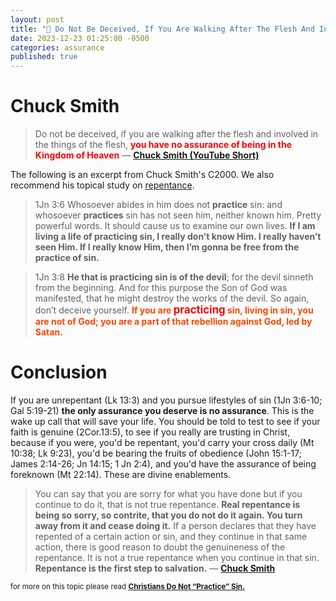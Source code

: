 ```yaml
---
layout: post
title: "🥇 Do Not Be Deceived, If You Are Walking After The Flesh And Involved In The Things Of The Flesh, You Have No Assurance Of Being In The Kingdom Of Heaven — Chuck Smith"
date: 2023-12-23 01:25:00 -0500
categories: assurance
published: true
---
```


<!-- # The Highest Form Of Assurance Can Be Found In Matthew 22:14 (short article) -->

# Chuck Smith

> Do not be deceived, if you are walking after the flesh and involved in the things of the flesh, <span style="font-weight:bold;color:red;">you have no assurance of being in the Kingdom of Heaven</span> &mdash; [**Chuck Smith (YouTube Short)**](https://youtube.com/shorts/aBG9kH-z8Q8?si=_jqYQqF6bgbN9TZZ)

<!-- Christ died for the sins of the world (1Jn 2:2), but not everyone goes to heaven. Only those who do the will of the father (Mt 7:21). They do the will of the father when they are saved by genuine saving faith (Eph 2:8-10), which is a trust and reliance that will “result” in the fruit of obedience to God (Jn 14:15; 1 Jn 2:4). This fruit Jesus spoke about will absolutely spring forth if you have a living faith (John 15:1-17; James 2:14-26) and represents the original definition of *sola fide* or faith alone. All who say otherwise deny the power of the Holy Spirit that indwells the believer upon the moment of faith (Rom. 8:9; 1Cor. 12:13; Eph 1:13-14). 

> No, I tell you; but <span style="font-weight:bold;color:red;">unless you repent</span>, <span style="font-weight:bold;color:red;">you will</span> all likewise <span style="font-weight:bold;color:red;">perish</span>. &mdash; Luke 13:3 ESV -->

The following is an excerpt from Chuck Smith's C2000. We also recommend his topical study on [repentance](https://youtu.be/kP8rIIps4Sk?t=130).

> 1Jn 3:6 Whosoever abides in him does not **practice** sin: and whosoever **practices** sin has not seen him, neither known him. Pretty powerful words. It should cause us to examine our own lives. **If I am living a life of practicing sin, I really don’t know Him. I really haven’t seen Him. If I really know Him, then I’m gonna be free from the practice of sin.**

> 1Jn 3:8 **He that is practicing sin is of the devil**; for the devil sinneth from the beginning. And for this purpose the Son of God was manifested, that he might destroy the works of the devil. So again, don’t deceive yourself. <span style="font-weight:bold;color:orangered;">If you are <span style="font-size:1.2em;color:red;">practicing</span> sin, living in sin, you are not of God; you are a part of that rebellion against God, led by Satan.</span>

# Conclusion

If you are unrepentant (Lk 13:3) and you pursue lifestyles of sin (1Jn 3:6-10; Gal 5:19-21) **the only assurance you deserve is no assurance**. This is the wake up call that will save your life. You should be told to test to see if your faith is genuine (2Cor.13:5), to see if you really are trusting in Christ, because if you were, you'd be repentant, you'd carry your cross daily (Mt 10:38; Lk 9:23), you'd be bearing the fruits of obedience (John 15:1-17; James 2:14-26; Jn 14:15; 1 Jn 2:4), and you'd have the assurance of being foreknown (Mt 22:14). These are divine enablements.

> You can say that you are sorry for what you have done but if you continue to do it, that is not true repentance. **Real repentance is being so sorry, so contrite, that you do not do it again. You turn away from it and cease doing it.** If a person declares that they have repented of a certain action or sin, and they continue in that same action, there is good reason to doubt the genuineness of the repentance. It is not a true repentance when you continue in that sin. **Repentance is the first step to salvation.** &mdash; [**Chuck Smith**](https://youtu.be/kP8rIIps4Sk?t=130)

<sup>for more on this topic please read [**Christians Do Not &ldquo;Practice&rdquo; Sin.**](https://sevenshepherd.github.io/practicing-sin/)</sup>

<!-- > &ldquo;For many are called, but few are chosen.&rdquo; &mdash; Matthew 22:14 ESV

Tell me, what could give you more assurance than knowing that you're chosen, and that you cannot escape your eternal destiny. Nothing. -->

<!-- If you're repentant, and are not actively pursuing indulgent lifestyles of sin, but are only struggling against sin, this article is not focusing on you. Christians undergo a progressive sanctification of decreasing patterns of sin (1Jn 3:6-10; Ro 6:1-2,15). It can be described in the following ways:
- The Holy Spirit works in justified believers the will and the power progressively to renounce sin and to advance in spiritual maturity and Christlikeness. By the process of sanctification God makes believers experientially holy.
- By a lifelong process that involves both ups and downs the Spirit of grace gradually transforms true believers into the image of Jesus Christ.

If you're just beginning the sanctification process, it may be difficult for you to know the difference, the way to tell whether you are being sanctified or using grace as a license to sin and are in danger of false profession, is to examine the following verses (**Jd 4 NET**; 1 Jn 3:6-10; 5:18; Ro 6:1-2,15; 3:8,31; Heb 10:26-31; 6:4-6; Lk 9:62).

> <sup style="font-weight:bold;">4</sup> For certain men have secretly slipped in among you—men who long ago were marked out for the condemnation I am about to describe—<span style="font-weight:bold;"><span style="font-size:1.2em;">ungodly men</span> who have turned the grace of our God into a <span style="font-size:1.2em;">license for evil</span></span> and who <span style="font-weight:bold;">deny our only <span style="font-size:1.2em;">Master and Lord</span>, Jesus Christ</span>. &mdash; Jude 1:4 NET

Giving someone false assurance is one of the most evil and depraved things you can do. This ministry will never lie to you, no matter how hard a truth is to hear (Jn 7:7). These hard truths become confidences and comforts at advanced levels of sanctification. -->








<!-- People with no understanding of scripture will attempt to tell you that fruit of being saved is works. This is of course the most rediculous lie you will ever be told. The fruit that springs forth from a true and lively faith is post-justification, and is the evidence that God has given us so that we might have assurance at all. Everything else is blind faith and **giving someone false assurance is one of the most evil and depraved things you can do.** -->

<!-- Why I'd Rather Have No Assurance Of Salvation Than Be Lied To By Your False Teachers.  -->

<!-- Why Moderate Forms Of Reformed Theology Give The Most Assurance Without Giving False Assurance  -->

<!-- It's Better That You Understand Hard Truths Than Die In The Fires Of Hell Over False Assurance -->

<script>
    var refTagger = {
        settings: {
            bibleVersion: 'ESV'
        }
    }; 

    (function(d, t) {
        var n=d.querySelector('[nonce]');
        refTagger.settings.nonce = n && (n.nonce||n.getAttribute('nonce'));
        var g = d.createElement(t), s = d.getElementsByTagName(t)[0];
        g.src = 'https://api.reftagger.com/v2/RefTagger.js';
        g.nonce = refTagger.settings.nonce;
        s.parentNode.insertBefore(g, s);
    }(document, 'script'));
</script>